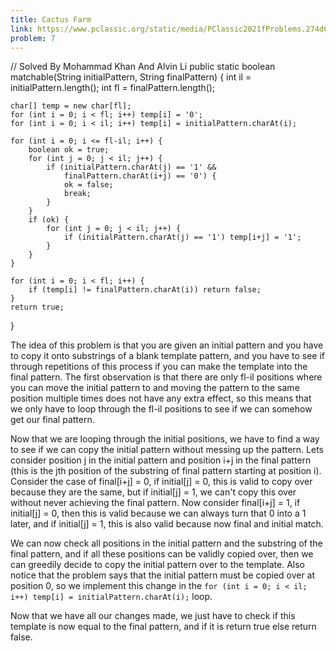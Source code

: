 ```yaml
---
title: Cactus Farm
link: https://www.pclassic.org/static/media/PClassic2021fProblems.274d68387a300a1c483f.pdf#page=18
problem: 7
---
```

<java>// Solved By Mohammad Khan And Alvin Li
public static boolean matchable(String initialPattern, String finalPattern) {
    int il = initialPattern.length();
    int fl = finalPattern.length();

    char[] temp = new char[fl];
    for (int i = 0; i < fl; i++) temp[i] = '0';
    for (int i = 0; i < il; i++) temp[i] = initialPattern.charAt(i);

    for (int i = 0; i <= fl-il; i++) {
        boolean ok = true;
        for (int j = 0; j < il; j++) {
            if (initialPattern.charAt(j) == '1' &&
                finalPattern.charAt(i+j) == '0') {
                ok = false;
                break;
            }
        }
        if (ok) {
            for (int j = 0; j < il; j++) {
                if (initialPattern.charAt(j) == '1') temp[i+j] = '1';
            }
        }
    }

    for (int i = 0; i < fl; i++) {
        if (temp[i] != finalPattern.charAt(i)) return false;
    }
    return true;
}</java>

The idea of this problem is that you are given an initial pattern and you have to copy it onto substrings of a blank template pattern, and you have to see if through repetitions of this process if you can make the template into the final pattern. The first observation is that there are only fl-il positions where you can move the initial pattern to and moving the pattern to the same position multiple times does not have any extra effect, so this means that we only have to loop through the fl-il positions to see if we can somehow get our final pattern.

Now that we are looping through the initial positions, we have to find a way to see if we can copy the initial pattern without messing up the pattern. Lets consider position j in the initial pattern and position i+j in the final pattern (this is the jth position of the substring of final pattern starting at position i). Consider the case of final[i+j] = 0, if initial[j] = 0, this is valid to copy over because they are the same, but if initial[j] = 1, we can't copy this over without never achieving the final pattern. Now consider final[i+j] = 1, if initial[j] = 0, then this is valid because we can always turn that 0 into a 1 later, and if initial[j] = 1, this is also valid because now final and initial match.

We can now check all positions in the initial pattern and the substring of the final pattern, and if all these positions can be validly copied over, then we can greedily decide to copy the initial pattern over to the template. Also notice that the problem says that the initial pattern must be copied over at position 0, so we implement this change in the ```for (int i = 0; i < il; i++) temp[i] = initialPattern.charAt(i);``` loop.

Now that we have all our changes made, we just have to check if this template is now equal to the final pattern, and if it is return true else return false.